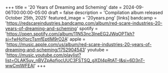 +++
title = '20 Years of Dreaming and Scheming'
date = 2024-09-06T00:00:00-05:00
draft = false
description = 'Compilation album released October 25th, 2025'
featured_image = '20years.png'
[links]
    bandcamp = 'https://redscareindustries.bandcamp.com/album/red-scare-industries-20-years-of-dreaming-and-scheming'
    spotify = 'https://open.spotify.com/album/11N53nc3lneEG2JWqOPTkh?si=fwHoYprcTsmfEptlM9rO2A'
    apple = 'https://music.apple.com/us/album/red-scare-industries-20-years-of-dreaming-and-scheming/1752904543'
    youtube = 'https://music.youtube.com/playlist?list=OLAK5uy_nBVZpApfjocUUC3FSTSQ_gXDI4pRtAT-I&si=6D3nT-wwCmlWFEAl'
+++
